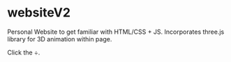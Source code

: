 # websiteV2

Personal Website to get familiar with HTML/CSS + JS. Incorporates three.js library for 3D animation within page.

Click the ÷. 
